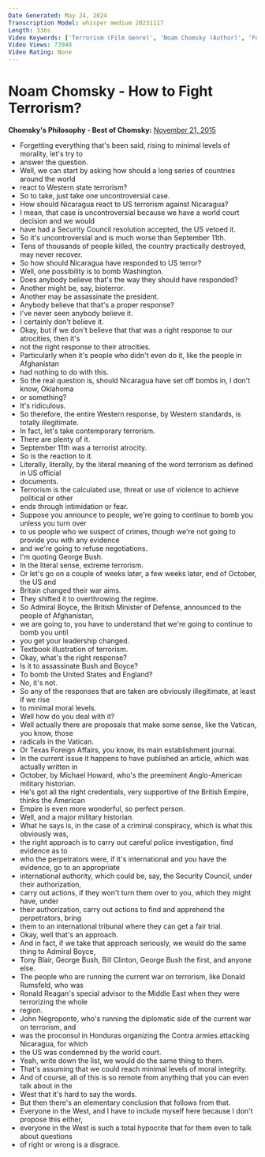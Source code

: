 ```yaml
---
Date Generated: May 24, 2024
Transcription Model: whisper medium 20231117
Length: 336s
Video Keywords: ['Terrorism (Film Genre)', 'Noam Chomsky (Author)', 'Foreign Policy (Magazine)', 'Hypocrisy (Quotation Subject)', 'Imperialism (Film Subject)', 'Drone Attacks In Pakistan (Military Conflict)', 'September 11 Attacks (Event)', 'terrorism']
Video Views: 73948
Video Rating: None
---
```


# Noam Chomsky - How to Fight Terrorism?
**Chomsky's Philosophy - Best of Chomsky:** [November 21, 2015](https://www.youtube.com/watch?v=qM2-mCS_GEc)
*  Forgetting everything that's been said, rising to minimal levels of morality, let's try to
*  answer the question.
*  Well, we can start by asking how should a long series of countries around the world
*  react to Western state terrorism?
*  So to take, just take one uncontroversial case.
*  How should Nicaragua react to US terrorism against Nicaragua?
*  I mean, that case is uncontroversial because we have a world court decision and we would
*  have had a Security Council resolution accepted, the US vetoed it.
*  So it's uncontroversial and is much worse than September 11th.
*  Tens of thousands of people killed, the country practically destroyed, may never recover.
*  So how should Nicaragua have responded to US terror?
*  Well, one possibility is to bomb Washington.
*  Does anybody believe that's the way they should have responded?
*  Another might be, say, bioterror.
*  Another may be assassinate the president.
*  Anybody believe that that's a proper response?
*  I've never seen anybody believe it.
*  I certainly don't believe it.
*  Okay, but if we don't believe that that was a right response to our atrocities, then it's
*  not the right response to their atrocities.
*  Particularly when it's people who didn't even do it, like the people in Afghanistan
*  had nothing to do with this.
*  So the real question is, should Nicaragua have set off bombs in, I don't know, Oklahoma
*  or something?
*  It's ridiculous.
*  So therefore, the entire Western response, by Western standards, is totally illegitimate.
*  In fact, let's take contemporary terrorism.
*  There are plenty of it.
*  September 11th was a terrorist atrocity.
*  So is the reaction to it.
*  Literally, literally, by the literal meaning of the word terrorism as defined in US official
*  documents.
*  Terrorism is the calculated use, threat or use of violence to achieve political or other
*  ends through intimidation or fear.
*  Suppose you announce to people, we're going to continue to bomb you unless you turn over
*  to us people who we suspect of crimes, though we're not going to provide you with any evidence
*  and we're going to refuse negotiations.
*  I'm quoting George Bush.
*  In the literal sense, extreme terrorism.
*  Or let's go on a couple of weeks later, a few weeks later, end of October, the US and
*  Britain changed their war aims.
*  They shifted it to overthrowing the regime.
*  So Admiral Boyce, the British Minister of Defense, announced to the people of Afghanistan,
*  we are going to, you have to understand that we're going to continue to bomb you until
*  you get your leadership changed.
*  Textbook illustration of terrorism.
*  Okay, what's the right response?
*  Is it to assassinate Bush and Boyce?
*  To bomb the United States and England?
*  No, it's not.
*  So any of the responses that are taken are obviously illegitimate, at least if we rise
*  to minimal moral levels.
*  Well how do you deal with it?
*  Well actually there are proposals that make some sense, like the Vatican, you know, those
*  radicals in the Vatican.
*  Or Texas Foreign Affairs, you know, its main establishment journal.
*  In the current issue it happens to have published an article, which was actually written in
*  October, by Michael Howard, who's the preeminent Anglo-American military historian.
*  He's got all the right credentials, very supportive of the British Empire, thinks the American
*  Empire is even more wonderful, so perfect person.
*  Well, and a major military historian.
*  What he says is, in the case of a criminal conspiracy, which is what this obviously was,
*  the right approach is to carry out careful police investigation, find evidence as to
*  who the perpetrators were, if it's international and you have the evidence, go to an appropriate
*  international authority, which could be, say, the Security Council, under their authorization,
*  carry out actions, if they won't turn them over to you, which they might have, under
*  their authorization, carry out actions to find and apprehend the perpetrators, bring
*  them to an international tribunal where they can get a fair trial.
*  Okay, well that's an approach.
*  And in fact, if we take that approach seriously, we would do the same thing to Admiral Boyce,
*  Tony Blair, George Bush, Bill Clinton, George Bush the first, and anyone else.
*  The people who are running the current war on terrorism, like Donald Rumsfeld, who was
*  Ronald Reagan's special advisor to the Middle East when they were terrorizing the whole
*  region.
*  John Negroponte, who's running the diplomatic side of the current war on terrorism, and
*  was the proconsul in Honduras organizing the Contra armies attacking Nicaragua, for which
*  the US was condemned by the world court.
*  Yeah, write down the list, we would do the same thing to them.
*  That's assuming that we could reach minimal levels of moral integrity.
*  And of course, all of this is so remote from anything that you can even talk about in the
*  West that it's hard to say the words.
*  But then there's an elementary conclusion that follows from that.
*  Everyone in the West, and I have to include myself here because I don't propose this either,
*  everyone in the West is such a total hypocrite that for them even to talk about questions
*  of right or wrong is a disgrace.
